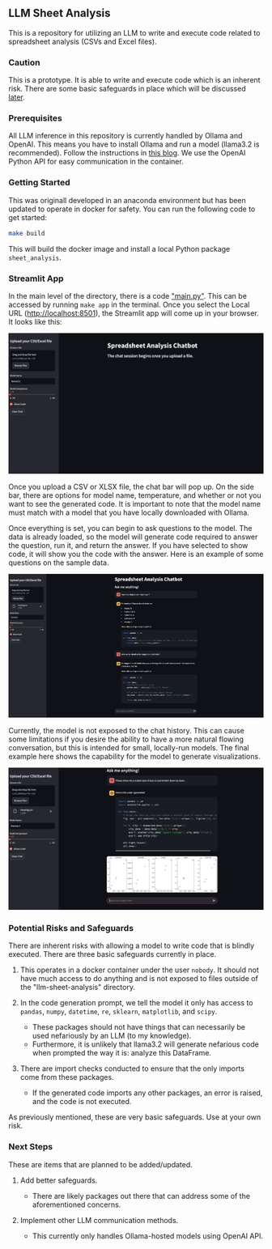 ## LLM Sheet Analysis

This is a repository for utilizing an LLM to write and execute code related to spreadsheet analysis (CSVs and Excel files).

### Caution

This is a prototype. It is able to write and execute code which is an inherent risk. There are some basic safeguards in place which will be discussed [later](#potential-risks).

### Prerequisites

All LLM inference in this repository is currently handled by Ollama and OpenAI. This means you have to install Ollama and run a model (llama3.2 is recommended). Follow the instructions in [this blog](https://medium.com/@sridevi17j/step-by-step-guide-setting-up-and-running-ollama-in-windows-macos-linux-a00f21164bf3). We use the OpenAI Python API for easy communication in the container.

### Getting Started

This was originall developed in an anaconda environment but has been updated to operate in docker for safety. You can run the following code to get started:

```bash
make build
```

This will build the docker image and install a local Python package `sheet_analysis`.

### Streamlit App

In the main level of the directory, there is a code ["main.py"](main.py). This can be accessed by running `make app` in the terminal. Once you select the Local URL ([http://localhost:8501](http://localhost:8501)), the Streamlit app will come up in your browser. It looks like this:

![](assets/start-page.png)

Once you upload a CSV or XLSX file, the chat bar will pop up. On the side bar, there are options for model name, temperature, and whether or not you want to see the generated code. It is important to note that the model name must match with a model that you have locally downloaded with Ollama.

Once everything is set, you can begin to ask questions to the model. The data is already loaded, so the model will generate code required to answer the question, run it, and return the answer. If you have selected to show code, it will show you the code with the answer. Here is an example of some questions on the sample data.

![](assets/multi-turn.png)

Currently, the model is not exposed to the chat history. This can cause some limitations if you desire the ability to have a more natural flowing conversation, but this is intended for small, locally-run models. The final example here shows the capability for the model to generate visualizations.

![](assets/visual.png)

### Potential Risks and Safeguards

There are inherent risks with allowing a model to write code that is blindly executed. There are three basic safeguards currently in place.

1. This operates in a docker container under the user `nobody`. It should not have much access to do anything and is not exposed to files outside of the "llm-sheet-analysis" directory.

2. In the code generation prompt, we tell the model it only has access to `pandas`, `numpy`, `datetime`, `re`, `sklearn`, `matplotlib`, and `scipy`.
    - These packages should not have things that can necessarily be used nefariously by an LLM (to my knowledge).
    - Furthermore, it is unlikely that llama3.2 will generate nefarious code when prompted the way it is: analyze this DataFrame.

3. There are import checks conducted to ensure that the only imports come from these packages.
    - If the generated code imports any other packages, an error is raised, and the code is not executed.

As previously mentioned, these are very basic safeguards. Use at your own risk.

### Next Steps

These are items that are planned to be added/updated.

1. Add better safeguards.
    - There are likely packages out there that can address some of the aforementioned concerns.

2. Implement other LLM communication methods.
    - This currently only handles Ollama-hosted models using OpenAI API.